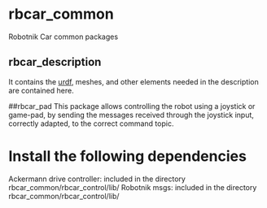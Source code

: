 # rbcar_common
Robotnik Car common packages

## rbcar_description
It contains the [urdf](http://wiki.ros.org/urdf), meshes, and other elements needed in the description are contained here. 

##rbcar_pad
This package allows controlling the robot using a joystick or game-pad, by sending the messages received through the joystick input, correctly adapted, to the correct command topic.

# Install the following dependencies
Ackermann drive controller: included in the directory rbcar_common/rbcar_control/lib/
Robotnik msgs: included in the directory rbcar_common/rbcar_control/lib/

